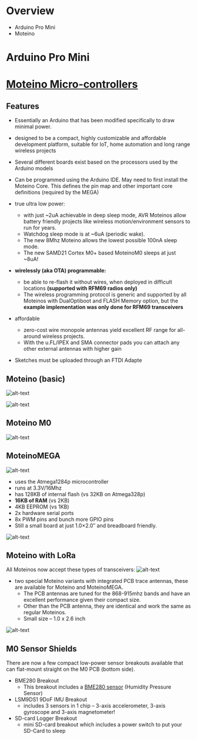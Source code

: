 # Overview
* Arduino Pro Mini
* Moteino


# Arduino Pro Mini



# [Moteino Micro-controllers][Moteino]

## Features
* Essentially an Arduino that has been modified specifically to draw minimal power. 
* designed to be a compact, highly customizable and affordable development platform, suitable for IoT, home automation and long range wireless projects
* Several different boards exist based on the processors used by the Arduino models
* Can be programmed using the Arduino IDE. May need to first install the Moteino Core. This defines the pin map and other important core definitions (required by the MEGA)

* true ultra low power: 
	* with just ~2uA achievable in deep sleep mode, AVR Moteinos allow battery friendly projects like wireless motion/environment sensors to run for years. 
	* Watchdog sleep mode is at ~6uA (periodic wake). 
	* The new 8Mhz Moteino allows the lowest possible 100nA sleep mode. 
	* The new SAMD21 Cortex M0+ based MoteinoM0 sleeps at just ~8uA!
* **wirelessly (aka OTA) programmable:**
	* be able to re-flash it without wires, when deployed in difficult locations **(supported with RFM69 radios only)**
	* The wireless programming protocol is generic and supported by all Moteinos with DualOptiboot and FLASH Memory option, but the **example implementation was only done for RFM69 transceivers**
* affordable
	* zero-cost wire monopole antennas yield excellent RF range for all-around wireless projects. 
	* With the u.FL/IPEX and SMA connector pads you can attach any other external antennas with higher gain

* Sketches must be uploaded through an FTDI Adapte


## Moteino (basic)

![alt-text][Moteino Board]  

![alt-text][Moteino Specs]


## Moteino M0

![alt-text][Moteino M0]

## MoteinoMEGA

![alt-text][MoteinoMEGA Board]

* uses the Atmega1284p microcontroller
* runs at 3.3V/16Mhz
* has 128KB of internal flash (vs 32KB on Atmega328p)
* **16KB of RAM** (vs 2KB)
* 4KB EEPROM (vs 1KB)
* 2x hardware serial ports
* 8x PWM pins and bunch more GPIO pins
* Still a small board at just 1.0×2.0″ and breadboard friendly.


![alt-text][MoteinoMEGA Specs]



## Moteino with LoRa

All Moteinos now accept these types of transceivers:
![alt-text][Transceivers Supported]

* two special Moteino variants with integrated PCB trace antennas, these are available for Moteino and MoteinoMEGA. 
	* The PCB antennas are tuned for the 868-915mhz bands and have an excellent performance given their compact size. 
	* Other than the PCB antenna, they are identical and work the same as regular Moteinos.
	* Small size – 1.0 x 2.6 inch

![alt-text][Moteino Board with Trace Antenna]

## M0 Sensor Shields
There are now a few compact low-power sensor breakouts available that can flat-mount straight on the M0 PCB (bottom side).

* BME280 Breakout
	* This breakout includes a [BME280 sensor][BME280 sensor] (Humidity Pressure Sensor)
* LSM9DS1 9DoF IMU Breakout
	*  includes 3 sensors in 1 chip – 3-axis accelerometer, 3-axis gyroscope and 3-axis magnetometer!
* SD-card Logger Breakout
	* mini SD-card breakout which includes a power switch to put your SD-Card to sleep




[Moteino]: https://lowpowerlab.com/guide/moteino/
[Moteino Board]: https://i.ibb.co/vdd2MXs/Moteino-Board.png
[Moteino Specs]:https://i.ibb.co/6Jp4CgZ/Moteino-Specs.png
[MoteinoMEGA Board]: https://i.ibb.co/9bF4cCT/Moteino-MEGA-Board.png
[MoteinoMEGA Specs]: https://i.ibb.co/Ss6jM74/Moteino-MEGA-Specs.png
[Moteino M0]: https://i.ibb.co/dr53PPF/Moteino-M0-Board.png
[BME280 sensor]: https://www.adafruit.com/product/2652
[Transceivers Supported]: https://i.ibb.co/c8Ms2W1/Transceivers-Supported.png
[Moteino Board with Trace Antenna]: https://i.ibb.co/sg7LxYL/Moteino-Board-with-Trace-Antenna.png